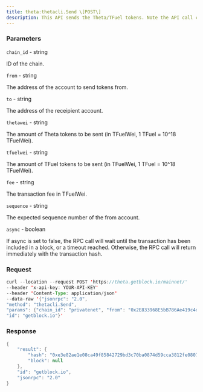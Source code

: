 ```yaml
---
title: theta:thetacli.Send \[POST\]
description: This API sends the Theta/TFuel tokens. Note the API call can send eitherTheta tokens or TFuel tokens, or both in one shot.
---
```


### Parameters


`chain_id` - string

ID of the chain.

`from` - string

The address of the account to send tokens from.

`to` - string

The address of the receipient account.

`thetawei` - string

The amount of Theta tokens to be sent (in TFuelWei, 1 TFuel = 10^18
TFuelWei).

`tfuelwei` - string

The amount of TFuel tokens to be sent (in TFuelWei, 1 TFuel = 10^18
TFuelWei).

`fee` - string

The transaction fee in TFuelWei.

`sequence` - string

The expected sequence number of the from account.

`async` - boolean

If async is set to false, the RPC call will wait until the transaction
has been included in a block, or a timeout reached. Otherwise, the RPC
call will return immediately with the transaction hash.

### Request

``` java
curl --location --request POST 'https://theta.getblock.io/mainnet/' 
--header 'x-api-key: YOUR-API-KEY' 
--header 'Content-Type: application/json' 
--data-raw '{"jsonrpc": "2.0",
"method": "thetacli.Send",
"params": {"chain_id": "privatenet", "from": "0x2E833968E5bB786Ae419c4d13189fB081Cc43bab", "to": "0xA47B89c94a50C32CEACE9cF64340C4Dce6E5EcC6", "thetawei": "99000000000000000000", "tfuelwei": "88000000000000000000", "fee": "1000000000000", "sequence": "6", "async": true},
"id": "getblock.io"}'
```

###  Response

``` java
{
    "result": {
        "hash": "0xe3e82ae1e08ca49f85842729bd3c70ba0874d59cca3812fe0807506463851d22",
        "block": null
    },
    "id": "getblock.io",
    "jsonrpc": "2.0"
}
```

